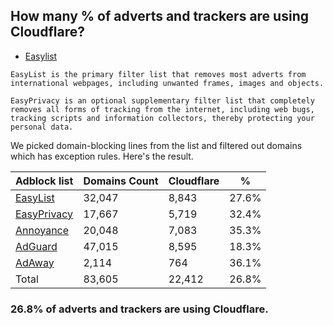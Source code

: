 ## How many % of adverts and trackers are using Cloudflare?


- [Easylist](https://web.archive.org/web/20210516110248/https://easylist.to/)
```
EasyList is the primary filter list that removes most adverts from international webpages, including unwanted frames, images and objects.

EasyPrivacy is an optional supplementary filter list that completely removes all forms of tracking from the internet, including web bugs, tracking scripts and information collectors, thereby protecting your personal data.
```


We picked domain-blocking lines from the list and filtered out domains which has exception rules.
Here's the result.


| Adblock list | Domains Count | Cloudflare | % |
| --- | --- | --- | --- |
| [EasyList](https://easylist.to/easylist/easylist.txt) | 32,047 | 8,843 | 27.6% |
| [EasyPrivacy](https://easylist.to/easylist/easyprivacy.txt) | 17,667 | 5,719 | 32.4% |
| [Annoyance](https://secure.fanboy.co.nz/fanboy-annoyance.txt) | 20,048 | 7,083 | 35.3% |
| [AdGuard](https://adguardteam.github.io/AdGuardSDNSFilter/Filters/filter.txt) | 47,015 | 8,595 | 18.3% |
| [AdAway](https://raw.githubusercontent.com/AdAway/adaway.github.io/master/hosts.txt) | 2,114 | 764 | 36.1% |
| Total | 83,605 | 22,412 | 26.8% |


### 26.8% of adverts and trackers are using Cloudflare.